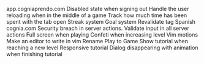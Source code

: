 <!-- markdownlint-disable-file -->
app.cogniaprendo.com
Disabled state when signing out
Handle the user reloading when in the middle of a game
Track how much time has been spent with the tab open
Streak system
Goal system
Revalidate tag
Spanish
cognia.com
Security breach in server actions. Validate input in all server actions
Full screen when playing
Confeti when increasing level
Vim motions
Make an editor to write in vim
Rename Play to Game
Show tutorial when reaching a new level
Responsive tutorial
Dialog disappearing with animation when finishing tutorial

